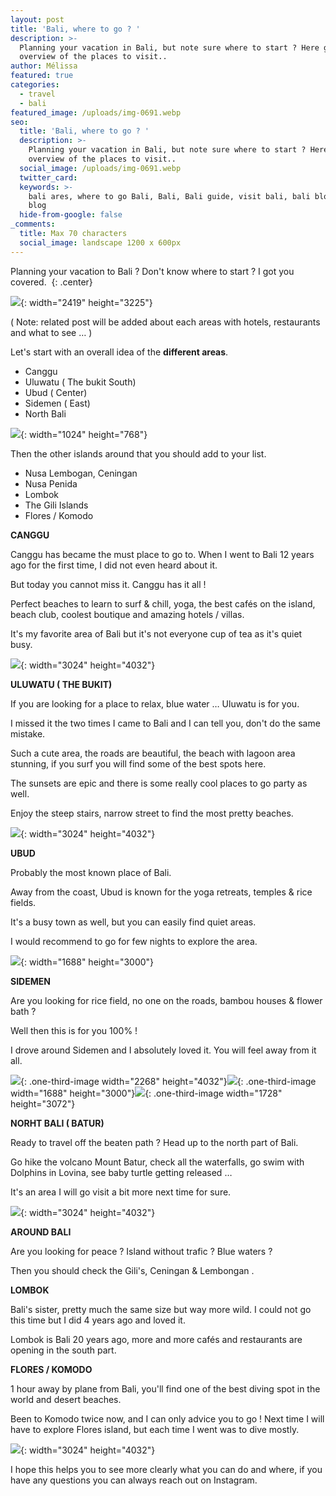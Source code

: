 ```yaml
---
layout: post
title: 'Bali, where to go ? '
description: >-
  Planning your vacation in Bali, but note sure where to start ? Here get an
  overview of the places to visit.. 
author: Mélissa
featured: true
categories:
  - travel
  - bali
featured_image: /uploads/img-0691.webp
seo:
  title: 'Bali, where to go ? '
  description: >-
    Planning your vacation in Bali, but note sure where to start ? Here get an
    overview of the places to visit.. 
  social_image: /uploads/img-0691.webp
  twitter_card:
  keywords: >-
    bali ares, where to go Bali, Bali, Bali guide, visit bali, bali blog, travel
    blog
  hide-from-google: false
_comments:
  title: Max 70 characters
  social_image: landscape 1200 x 600px
---
```

Planning your vacation to Bali ? Don't know where to start ? I got you covered.&nbsp;
{: .center}

![](/uploads/img-0691.webp){: width="2419" height="3225"}

( Note: related post will be added about each areas with hotels, restaurants and what to see … )&nbsp;

Let's start with an overall idea of the **different areas**.

* Canggu&nbsp;
* Uluwatu ( The bukit South)
* Ubud ( Center)&nbsp;
* Sidemen ( East)
* North Bali&nbsp;

![](/uploads/minimalist-world-map-pin-timeline-1.png){: width="1024" height="768"}

Then the other islands around that you should add to your list.&nbsp;

* Nusa Lembogan, Ceningan
* Nusa Penida
* Lombok
* The Gili Islands
* Flores / Komodo&nbsp;

**CANGGU&nbsp;**

Canggu has became the must place to go to. When I went to Bali 12 years ago for the first time, I did not even heard about it.&nbsp;

But today you cannot miss it. Canggu has it all !

Perfect beaches to learn to surf & chill, yoga, the best cafés on the island, beach club, coolest boutique and amazing hotels / villas.&nbsp;

It's my favorite area of Bali but it's not everyone cup of tea as it's quiet busy.&nbsp;

![](/uploads/img-9851.JPG){: width="3024" height="4032"}

**ULUWATU ( THE BUKIT)**

If you are looking for a place to relax, blue water … Uluwatu is for you.&nbsp;

I missed it the two times I came to Bali and I can tell you, don't do the same mistake.&nbsp;

Such a cute area, the roads are beautiful, the beach with lagoon area stunning, if you surf you will find some of the best spots here.&nbsp;

The sunsets are epic and there is some really cool places to go party as well.&nbsp;

Enjoy the steep stairs, narrow street to find the most pretty beaches.&nbsp;

![](/uploads/img-4764.JPG){: width="3024" height="4032"}

**UBUD&nbsp;**

Probably the most known place of Bali.&nbsp;

Away from the coast, Ubud is known for the yoga retreats, temples & rice fields.&nbsp;

It's a busy town as well, but you can easily find quiet areas.&nbsp;

I would recommend to go for few nights to explore the area.&nbsp;

![](/uploads/dji-0130.jpg){: width="1688" height="3000"}

**SIDEMEN**

Are you looking for rice field, no one on the roads, bambou houses & flower bath ?&nbsp;

Well then this is for you 100% !

I drove around Sidemen and I absolutely loved it. You will feel away from it all.&nbsp;

![](/uploads/dji-20230402-152903-363.JPG){: .one-third-image width="2268" height="4032"}![](/uploads/dji-0142.JPG){: .one-third-image width="1688" height="3000"}![](/uploads/hideout.webp){: .one-third-image width="1728" height="3072"}

**NORHT BALI ( BATUR)**

Ready to travel off the beaten path ? Head up to the north part of Bali.&nbsp;

Go hike the volcano Mount Batur, check all the waterfalls, go swim with Dolphins in Lovina, see baby turtle getting released …&nbsp;

It's an area I will go visit a bit more next time for sure.&nbsp;

![](/uploads/img-0337.JPG){: width="3024" height="4032"}

**AROUND BALI**

Are you looking for peace ? Island without trafic ? Blue waters ?&nbsp;

Then you should check the Gili's, Ceningan & Lembongan .

**LOMBOK**

Bali's sister, pretty much the same size but way more wild. I could not go this time but I did 4 years ago and loved it.&nbsp;

Lombok is Bali 20 years ago, more and more cafés and restaurants are opening in the south part.&nbsp;

**FLORES / KOMODO**

1 hour away by plane from Bali, you'll find one of the best diving spot in the world and desert beaches.&nbsp;

Been to Komodo twice now, and I can only advice you to go ! Next time I will have to explore Flores island, but each time I went was to dive mostly.&nbsp;

![](/uploads/img-1142.JPG){: width="3024" height="4032"}

I hope this helps you to see more clearly what you can do and where, if you have any questions you can always reach out on Instagram.&nbsp;